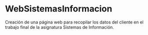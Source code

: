 # WebSistemasInformacion
Creación de una página web para recopilar los datos del cliente en el trabajo final de la asignatura Sistemas de Información.
